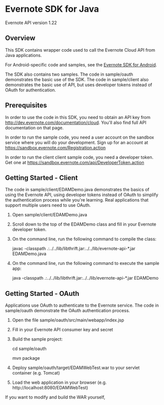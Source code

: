 Evernote SDK for Java 
==========================================

Evernote API version 1.22


Overview
--------
This SDK contains wrapper code used to call the Evernote Cloud API from Java applications.

For Android-specific code and samples, see the [Evernote SDK for Android](http://www.github.com/evernote/evernote-sdk-android).

The SDK also contains two samples. The code in sample/oauth demonstrates the basic use of the SDK. The code in sample/client also demonstrates the basic use of API, but uses developer tokens instead of OAuth for authentication.

Prerequisites
-------------
In order to use the code in this SDK, you need to obtain an API key from http://dev.evernote.com/documentation/cloud. You'll also find full API documentation on that page.

In order to run the sample code, you need a user account on the sandbox service where you will do your development. Sign up for an account at https://sandbox.evernote.com/Registration.action 

In order to run the client client sample code, you need a developer token. Get one at https://sandbox.evernote.com/api/DeveloperToken.action

Getting Started - Client
------------------------
The code in sample/client/EDAMDemo.java demonstrates the basics of using the Evernote API, using developer tokens instead of OAuth to simplify the authentication process while you're learning. Real applications that support multiple users need to use OAuth.

1. Open sample/client/EDAMDemo.java
2. Scroll down to the top of the EDAMDemo class and fill in your Evernote developer token.
3. On the command line, run the following command to compile the class:

    javac -classpath .:../../lib/libthrift.jar:../../lib/evernote-api-*.jar EDAMDemo.java
4. On the command line, run the following command to execute the sample app:

    java -classpath .:../../lib/libthrift.jar:../../lib/evernote-api-*.jar EDAMDemo

Getting Started - OAuth
-----------------------
Applications use OAuth to authenticate to the Evernote service. The code in sample/oauth demonstrate the OAuth authentication process.

1. Open the file sample/oauth/src/main/webapp/index.jsp
1. Fill in your Evernote API consumer key and secret
1. Build the sample project:

    cd sample/oauth
    
    mvn package
1. Deploy sample/oauth/target/EDAMWebTest.war to your servlet container (e.g. Tomcat)
1. Load the web application in your browser (e.g. http://localhost:8080/EDAMWebTest) 

If you want to modify and build the WAR yourself, 